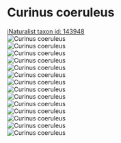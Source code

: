 
Curinus coeruleus
=================
  
[iNaturalist taxon id: 143948](https://www.inaturalist.org/taxa/143948)  
![Curinus coeruleus](https://inaturalist-open-data.s3.amazonaws.com/photos/219667263/medium.jpg)  
![Curinus coeruleus](https://inaturalist-open-data.s3.amazonaws.com/photos/219739072/medium.jpg)  
![Curinus coeruleus](https://inaturalist-open-data.s3.amazonaws.com/photos/219739180/medium.jpg)  
![Curinus coeruleus](https://inaturalist-open-data.s3.amazonaws.com/photos/219739652/medium.jpg)  
![Curinus coeruleus](https://inaturalist-open-data.s3.amazonaws.com/photos/109729861/medium.jpg)  
![Curinus coeruleus](https://inaturalist-open-data.s3.amazonaws.com/photos/109729856/medium.jpg)  
![Curinus coeruleus](https://inaturalist-open-data.s3.amazonaws.com/photos/56887839/medium.jpeg)  
![Curinus coeruleus](https://inaturalist-open-data.s3.amazonaws.com/photos/219667263/medium.jpg)  
![Curinus coeruleus](https://inaturalist-open-data.s3.amazonaws.com/photos/219739072/medium.jpg)  
![Curinus coeruleus](https://inaturalist-open-data.s3.amazonaws.com/photos/219739180/medium.jpg)  
![Curinus coeruleus](https://inaturalist-open-data.s3.amazonaws.com/photos/219739652/medium.jpg)  
![Curinus coeruleus](https://inaturalist-open-data.s3.amazonaws.com/photos/109729861/medium.jpg)  
![Curinus coeruleus](https://inaturalist-open-data.s3.amazonaws.com/photos/109729856/medium.jpg)  
![Curinus coeruleus](https://inaturalist-open-data.s3.amazonaws.com/photos/56887839/medium.jpeg)